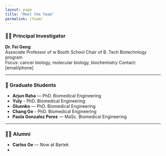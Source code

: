 ```yaml
---
layout: page
title: "Meet the Team"
permalink: /team/
---
```


### 🧑‍🔬 Principal Investigator

**Dr. Fei Geng**  
Associate Professor of w Booth School
Chair of B. Tech Biotechnlogy program  
Focus: cancer biology, molecular biology, biochemistry
Contact: [email/phone]

---

### 🧬 Graduate Students

- **Arjun Raha** — PhD. Biomedical Engineering 
- **Yuly** - PhD. Biomedical Engineering 
- **Gluenko** — PhD. Biomedical Engineering 
- **Chang Ge** - PhD. Biomedical Engineering 
- **Paola Gonzalez Perez** — MaSc. Biomedical Engineering 

---

### 🧑‍💻 Alumni

- **Carlos Ge** — Now at Bartek
- 
